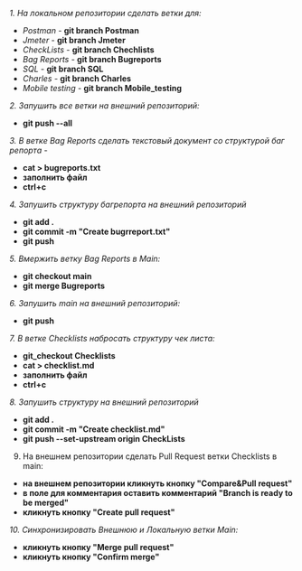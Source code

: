 _1. На локальном репозитории сделать ветки для:_
- _Postman_ - __git branch Postman__
- _Jmeter_ - __git branch Jmeter__
- _CheckLists_ - __git branch Chechlists__
- _Bag Reports_ - __git branch Bugreports__
- _SQL_ - __git branch SQL__
- _Charles_ - __git branch Charles__
- _Mobile testing_ - __git branch Mobile_testing__

_2. Запушить все ветки на внешний репозиторий:_
- __git push --all__

_3. В ветке Bag Reports сделать текстовый документ со структурой баг репорта_ - 
- __cat > bugreports.txt__
- __заполнить файл__
- __ctrl+c__  

_4. Запушить структуру багрепорта на внешний репозиторий_ 
- __git add .__   
- __git commit -m "Create bugrreport.txt"__
- __git push__  

_5. Вмержить ветку Bag Reports в Main:_ 
- __git checkout main__
- __git merge Bugreports__  

_6. Запушить main на внешний репозиторий:_ 
- __git push__

_7. В ветке Checklists набросать структуру чек листа:_ 
- __git_checkout Checklists__
- __cat > checklist.md__
- __заполнить файл__
- __ctrl+c__  

_8. Запушить структуру на внешний репозиторий_
- __git add .__   
- __git commit -m "Create checklist.md"__
- __git push --set-upstream origin CheckLists__  
9. На внешнем репозитории сделать Pull Request ветки Checklists в main: 
- __на внешнем репозитории кликнуть кнопку "Compare&Pull request"__
- __в поле для комментария оставить комментарий "Branch is ready to be merged"__
- __кликнуть кнопку "Create pull request"__

_10. Синхронизировать Внешнюю и Локальную ветки Main:_
- __кликнуть кнопку "Merge pull request"__
- __кликнуть кнопку "Confirm merge"__  